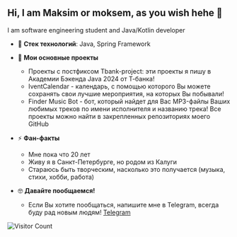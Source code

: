 ## Hi, I am Maksim or moksem, as you wish hehe 👋

I am software engineering student and Java/Kotlin developer

- 🔭 **Стек технологий**: Java, Spring Framework
- 🌱 **Мои основные проекты**
    - Проекты с постфиксом Tbank-project: эти проекты я пишу в Академии Бэкенда Java 2024 от Т-банка!
    - IventCalendar - календарь, с помощью которого Вы можете сохранять свои лучшие мероприятия, на которых Вы побывали!
    - Finder Music Bot - бот, который найдет для Вас MP3-файлы Ваших любимых треков по имени исполнителя и названию трека!
  Все проекты можно найти в закрепленных репозиториях моего GitHub

- ⚡ **Фан-факты**
    - Мне пока что 20 лет
    - Живу я в Санкт-Петербурге, но родом из Калуги
    - Стараюсь быть творческим, насколько это получается (музыка, стихи, хобби, работа)
- 🤓 **Давайте пообщаемся!**
    - Если Вы хотите пообщаться, напишите мне в Telegram, всегда буду рад новым людям! [Telegram](https://t.me/moksem0_o)

![Visitor Count](https://profile-counter.glitch.me/{21MokseM12}/count.svg)
